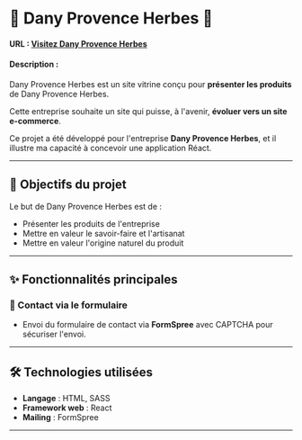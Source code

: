 # 📌 Dany Provence Herbes 🌿

#### URL : [Visitez Dany Provence Herbes](https://danyprovenceherbes.fr/)

#### Description :

Dany Provence Herbes est un site vitrine conçu pour **présenter les produits** de Dany Provence Herbes.

Cette entreprise souhaite un site qui puisse, à l'avenir, **évoluer vers un site e-commerce**. 

Ce projet a été développé pour l'entreprise **Dany Provence Herbes**, et il illustre ma capacité à concevoir une application Réact.

---

## 🌟 Objectifs du projet

Le but de Dany Provence Herbes est de :  

- Présenter les produits de l'entreprise
- Mettre en valeur le savoir-faire et l'artisanat
- Mettre en valeur l'origine naturel du produit 

---

## ✨ Fonctionnalités principales

### 📨 Contact via le formulaire
- Envoi du formulaire de contact via **FormSpree** avec CAPTCHA pour sécuriser l'envoi. 

---

## 🛠️ Technologies utilisées

- **Langage** : HTML, SASS 
- **Framework web** : React
- **Mailing** : FormSpree 

---
